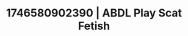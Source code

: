 ---
categories:
- Erotic tension tease
- Intimate reveal
- AI-generated
- Erotic focus
- Erotic voice acting
- ASMR
- Soft domination
- Cosplay
image: /assets/images/1746580902390.jpg
layout: post
seo:
  description: Featured content with high-quality ABDL Play, Scat Fetish. HD images
    available.
  keywords: ABDL Play, Scat Fetish
  og_image: /assets/images/1746580902390.jpg
  schema_type: VisualArtwork
tags:
- ABDL Play
- Scat Fetish
- '#1746580902390'
title: 1746580902390 | ABDL Play Scat Fetish
---